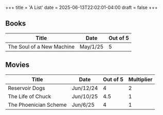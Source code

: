 +++
title = 'A List'
date = 2025-06-13T22:02:01-04:00
draft = false
+++

## Books

| Title | Date | Out of 5 |
|--|--|--|
| The Soul of a New Machine | May/1/25 | 5 |

## Movies

| Title | Date | Out of 5 | Multiplier | 
|--|--|--|--|
| Reservoir Dogs | Jun/12/24 | 4 | 2 |
| The Life of Chuck | Jun/10/25 | 4.5 | 1 |
| The Phoenician Scheme | Jun/6/25 | 4 | 1 |
